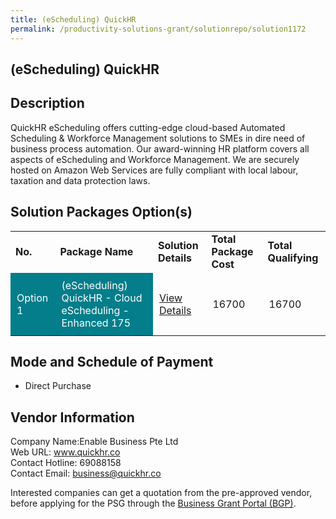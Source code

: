 ```yaml
---
title: (eScheduling) QuickHR
permalink: /productivity-solutions-grant/solutionrepo/solution1172
---
```


## (eScheduling) QuickHR

## Description

QuickHR eScheduling offers cutting-edge cloud-based Automated Scheduling & Workforce Management solutions to SMEs in dire need of business process automation. Our award-winning HR platform covers all aspects of eScheduling and Workforce Management. We are securely hosted on Amazon Web Services are fully compliant with local labour, taxation and data protection laws.

## Solution Packages Option(s)

<table>
<tr>
<td><b>No.</b></td>
<td><b>Package Name</b></td>
<td><b>Solution Details</b></td>
<td><b>Total Package Cost</b></td>
<td><b>Total Qualifying</b></td>
</tr>
<tr>
<td style='padding: 10px; background-color: #037E8A; color: #FFFFFF;'>Option 1</td>
<td style='padding: 10px; background-color: #037E8A; color: #FFFFFF;'>(eScheduling) QuickHR - Cloud eScheduling - Enhanced 175</td>
<td style='padding: 10px;'><a href='https://www.gobusiness.gov.sg/images/psg/Desensitised_Enable_Business_20200211_Annex_3_Part_3.pdf' target='_blank'>View Details</a></td>
<td style='padding: 10px;'>16700</td>
<td style='padding: 10px;'>16700</td>
</tr>
</table>

## Mode and Schedule of Payment

 - Direct Purchase

## Vendor Information

 Company Name:Enable Business Pte Ltd <br>Web URL: www.quickhr.co <br>Contact Hotline: 69088158 <br>Contact Email: business@quickhr.co <br>

Interested companies can get a quotation from the pre-approved vendor, before applying for the PSG through the <a href='https://www.businessgrants.gov.sg/' target='_blank' rel='noopener'>Business Grant Portal (BGP)</a>.

<script src="/jquery/resize-tables.js"></script>
